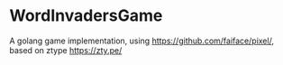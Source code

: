 # WordInvadersGame
A golang game implementation, using https://github.com/faiface/pixel/,  based on ztype https://zty.pe/ 
